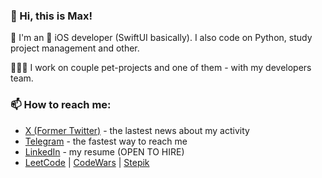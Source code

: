 ### 👋 Hi, this is Max!

🌱 I'm an  iOS developer (SwiftUI basically). I also code on Python, study project management and other.

👨🏻‍💻 I work on couple pet-projects and one of them - with my developers team.

### 📫 How to reach me:
- [X (Former Twitter)](https://twitter.com/immmax_25) - the lastest news about my activity
- [Telegram](https://http://t.me/immmax) - the fastest way to reach me
- [LinkedIn](https://www.linkedin.com/in/maxim-datskiy) - my resume (OPEN TO HIRE)
- [LeetCode](https://leetcode.com/immmax/) | [CodeWars](https://www.codewars.com/users/immmax) | [Stepik](https://stepik.org/users/525951056)

<!---
immmax/immmax is a ✨ special ✨ repository because its `README.md` (this file) appears on your GitHub profile.
You can click the Preview link to take a look at your changes. 
--->

